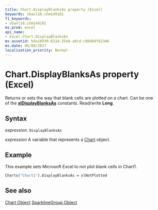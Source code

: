 ```yaml
---
title: Chart.DisplayBlanksAs property (Excel)
keywords: vbaxl10.chm149101
f1_keywords:
- vbaxl10.chm149101
ms.prod: excel
api_name:
- Excel.Chart.DisplayBlanksAs
ms.assetid: b4e18939-6214-25e8-a0cd-c984b9f82346
ms.date: 06/08/2017
localization_priority: Normal
---
```



# Chart.DisplayBlanksAs property (Excel)

Returns or sets the way that blank cells are plotted on a chart. Can be one of the  **[xlDisplayBlanksAs](Excel.XlDisplayBlanksAs.md)** constants. Read/write **Long**.


## Syntax

_expression_. `DisplayBlanksAs`

_expression_ A variable that represents a [Chart](Excel.Chart-graph-object.md) object.


## Example

This example sets Microsoft Excel to not plot blank cells in Chart1.


```vb
Charts("Chart1").DisplayBlanksAs = xlNotPlotted
```


## See also


[Chart Object](Excel.Chart(object).md)
[SparklineGroup Object](Excel.SparklineGroup.md)

